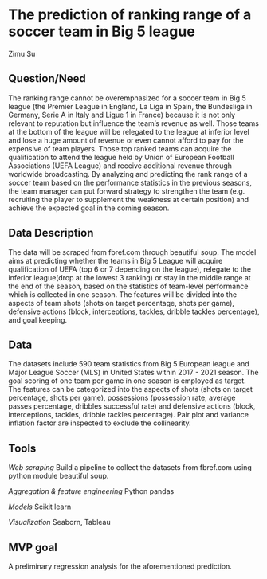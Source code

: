# The prediction of ranking range of a soccer team in Big 5 league
Zimu Su

## Question/Need

The ranking range cannot be overemphasized for a soccer team in Big 5 league (the Premier League in England, La Liga in Spain, the Bundesliga in Germany, Serie A in Italy and Ligue 1 in France) because it is not only relevant to reputation but influence the team’s revenue as well. Those teams at the bottom of the league will  be relegated to the league at inferior level and lose a huge amount of revenue or even cannot afford to pay for the expensive of team players. Those top ranked teams can acquire the qualification to attend the league held by Union of European Football Associations (UEFA League) and receive additional revenue through worldwide broadcasting. By analyzing and predicting the rank range of a soccer team based on the performance statistics in the previous seasons, the team manager can put forward strategy to strengthen the team (e.g. recruiting the player to supplement the weakness at certain position) and achieve the expected goal in the coming season.

## Data Description

The data will be scraped from fbref.com through beautiful soup. The model aims at predicting whether the teams in Big 5 League will acquire qualification of UEFA (top 6 or 7 depending on the league), relegate to the inferior league(drop at the lowest 3 ranking) or stay in the middle range at the end of the season, based on the statistics of team-level performance which is collected in one season. The features will be divided into the aspects of team shots (shots on target percentage, shots per game), defensive actions (block, interceptions, tackles, dribble tackles percentage), and goal keeping.

## Data

The datasets include 590 team statistics from Big 5 European league and Major League Soccer (MLS) in United States within 2017 - 2021 season. The goal scoring of one team per game in one season is employed as target. The features can be categorized into the aspects of shots (shots on target percentage, shots per game), possessions (possession rate, average passes percentage, dribbles successful rate) and defensive actions (block, interceptions, tackles, dribble tackles percentage). Pair plot and variance inflation factor are inspected to exclude the collinearity.

## Tools

*Web scraping*
Build a pipeline to collect the datasets from fbref.com using python module beautiful soup.

*Aggregation & feature engineering*
Python pandas

*Models* 
Scikit learn

*Visualization*
Seaborn, Tableau


## MVP goal

A preliminary regression analysis for the aforementioned prediction.



